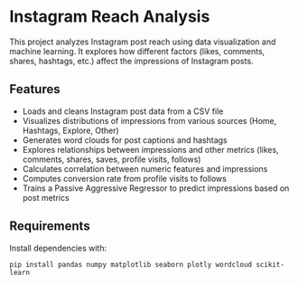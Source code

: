 # Instagram Reach Analysis

This project analyzes Instagram post reach using data visualization and machine learning. It explores how different factors (likes, comments, shares, hashtags, etc.) affect the impressions of Instagram posts.

## Features

- Loads and cleans Instagram post data from a CSV file
- Visualizes distributions of impressions from various sources (Home, Hashtags, Explore, Other)
- Generates word clouds for post captions and hashtags
- Explores relationships between impressions and other metrics (likes, comments, shares, saves, profile visits, follows)
- Calculates correlation between numeric features and impressions
- Computes conversion rate from profile visits to follows
- Trains a Passive Aggressive Regressor to predict impressions based on post metrics

## Requirements

Install dependencies with:
```
pip install pandas numpy matplotlib seaborn plotly wordcloud scikit-learn
```